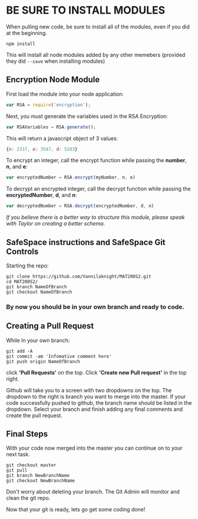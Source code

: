 # BE SURE TO INSTALL MODULES
When pulling new code, be sure to install all of the modules, even if you did at the beginning.

```
npm install
```
This will install all node modules added by any other memebers (provided they did `--save` when installing modules)

## Encryption Node Module

First load the module into your node application:

```javascript
var RSA = require('encryption');
```
Next, you must generate the variables used in the RSA Encryption:

```javascript
var RSAVariables = RSA.generate();
```
This will return a javascript object of 3 values:
```javascript
{n: 2337, e: 3547, d: 5203}
```
To encrypt an integer, call the encrypt function while passing the **number**, **n**, and **e**:
```javascript
var encryptedNumber = RSA.encrypt(myNumber, n, e)
```

To decrypt an encrypted integer, call the decrypt function while passing the **encryptedNumber**, **d**, and **n**:
```javascript
var decryptedNumber = RSA.decrypt(encryptedNumber, d, n)
```

*If you believe there is a better way to structure this module, please speak with Taylor on creating a better schema.*

## SafeSpace instructions and SafeSpace Git Controls

Starting the repo:

```
git clone https://github.com/Vannilaknight/MAT200S2.git
cd MAT200S2/
git branch NameOfBranch
git checkout NameOfBranch
```

### By now you should be in your own branch and ready to code.

## Creating a Pull Request
While In your own branch:

```
git add -A
git commit -am 'Infomative comment here'
git push origin NameOfBranch
```
click **'Pull Requests'** on the top. Click **'Create new Pull request'** in the top right. 

Github will take you to a screen with two dropdowns on the top. The dropdown to the right is branch you want to merge into the master. If your code successfully pushed to github, the branch name should be listed in the dropdown. Select your branch and finish adding any final comments and create the pull request.


## Final Steps

With your code now merged into the master you can continue on to your next task. 

```
git checkout master
git pull
git branch NewBranchName
git checkout NewBranchName
```

Don't worry about deleting your branch. The Git Admin will monitor and clean the git repo.

Now that your git is ready, lets go get some coding done!
